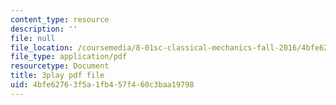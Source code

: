 ```yaml
---
content_type: resource
description: ''
file: null
file_location: /coursemedia/8-01sc-classical-mechanics-fall-2016/4bfe62763f5a1fb457f460c3baa19798_5zXYEVWSIsg.pdf
file_type: application/pdf
resourcetype: Document
title: 3play pdf file
uid: 4bfe6276-3f5a-1fb4-57f4-60c3baa19798
---
```


